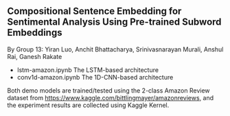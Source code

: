 Compositional Sentence Embedding for Sentimental Analysis Using Pre-trained Subword Embeddings
---
By Group 13: Yiran Luo, Anchit Bhattacharya, Srinivasnarayan Murali, Anshul Rai, Ganesh Rakate

* lstm-amazon.ipynb The LSTM-based architecture
* conv1d-amazon.ipynb The 1D-CNN-based architecture

Both demo models are trained/tested using the 2-class Amazon Review dataset from https://www.kaggle.com/bittlingmayer/amazonreviews, and the experiment results are collected using Kaggle Kernel.
